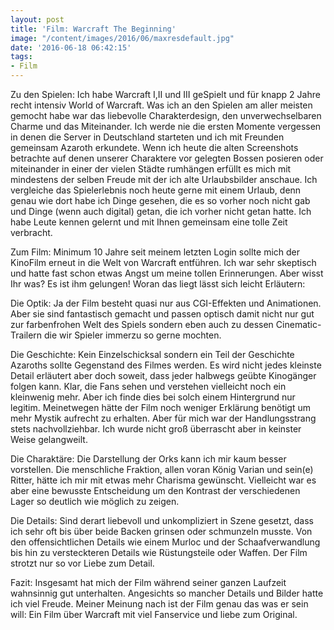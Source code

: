 ```yaml
---
layout: post
title: 'Film: Warcraft The Beginning'
image: "/content/images/2016/06/maxresdefault.jpg"
date: '2016-06-18 06:42:15'
tags:
- Film
---
```


Zu den Spielen:
Ich habe Warcraft I,II und III geSpielt und für knapp 2 Jahre recht intensiv World of Warcraft.  Was ich an den Spielen am aller meisten gemocht habe war das liebevolle Charakterdesign, den unverwechselbaren Charme und das Miteinander. Ich werde nie die ersten Momente vergessen in denen die Server in Deutschland starteten und ich mit Freunden gemeinsam Azaroth erkundete. Wenn ich heute die alten Screenshots betrachte auf denen unserer Charaktere vor gelegten Bossen posieren oder miteinander in einer der vielen Städte rumhängen erfüllt es mich mit mindestens der selben Freude mit der ich alte Urlaubsbilder anschaue. Ich vergleiche das Spielerlebnis noch heute gerne mit einem Urlaub, denn genau wie dort habe ich Dinge gesehen, die es so vorher noch nicht gab und Dinge (wenn auch digital) getan, die ich vorher nicht getan hatte. Ich habe Leute kennen gelernt und mit Ihnen gemeinsam eine tolle Zeit verbracht.

Zum Film:
Minimum 10 Jahre seit meinem letzten Login sollte mich der KinoFilm erneut in die Welt von Warcraft entführen. Ich war sehr skeptisch und hatte fast schon etwas Angst um meine tollen Erinnerungen.  Aber wisst Ihr was? Es ist ihm gelungen! Woran das liegt lässt sich leicht Erläutern:

Die Optik:
Ja der Film besteht quasi nur aus CGI-Effekten und Animationen. Aber sie sind fantastisch gemacht und passen optisch damit nicht nur gut zur farbenfrohen Welt des Spiels sondern eben auch zu dessen Cinematic-Trailern die wir Spieler immerzu so gerne mochten.

Die Geschichte:
Kein Einzelschicksal sondern ein Teil der Geschichte Azaroths sollte Gegenstand des Filmes werden. Es wird nicht jedes kleinste Detail erläutert aber doch soweit, dass jeder halbwegs geübte Kinogänger folgen kann. Klar, die Fans sehen und verstehen vielleicht noch ein kleinwenig mehr. Aber ich finde dies bei solch einem Hintergrund nur legitim. Meinetwegen hätte der Film noch weniger Erklärung benötigt um mehr Mystik aufrecht zu erhalten.  Aber für mich war der Handlungsstrang stets nachvollziehbar. Ich wurde nicht groß überrascht aber in keinster Weise gelangweilt.

Die Charaktäre:
Die Darstellung der Orks kann ich mir kaum besser vorstellen. Die menschliche Fraktion, allen voran König Varian und sein(e) Ritter, hätte ich mir mit etwas mehr Charisma gewünscht. Vielleicht war es aber eine bewusste Entscheidung um den Kontrast der verschiedenen Lager so deutlich wie möglich zu zeigen. 

Die Details:
Sind derart liebevoll und unkompliziert in Szene gesetzt, dass ich sehr oft bis über beide Backen grinsen oder schmunzeln musste. Von den offensichtlichen Details wie einem Murloc und der Schaafverwandlung bis hin zu versteckteren Details wie Rüstungsteile oder Waffen. Der Film strotzt nur so vor Liebe zum  Detail.


Fazit:
Insgesamt hat mich der Film während seiner ganzen Laufzeit wahnsinnig gut unterhalten. Angesichts so mancher Details und Bilder hatte ich viel Freude. Meiner Meinung nach ist der Film genau das was er sein will: Ein Film über Warcraft mit viel Fanservice und liebe zum Original.

